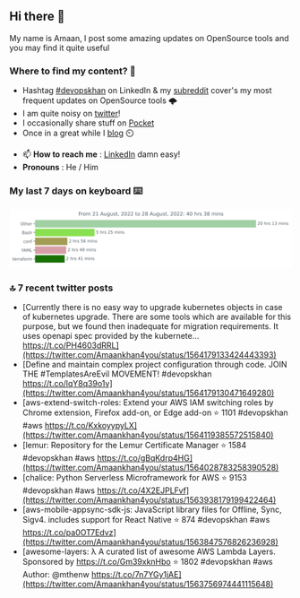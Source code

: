 <!--- [![Hits](https://hits.seeyoufarm.com/api/count/incr/badge.svg?url=https%3A%2F%2Fgithub.com%2Fakhan4u%2Fhit-counter&count_bg=%2379C83D&title_bg=%23555555&icon=&icon_color=%23E7E7E7&title=visits&edge_flat=false)](https://hits.seeyoufarm.com) --->

## Hi there 👋

My name is Amaan, I post some amazing updates on OpenSource tools and you may find it quite useful

### Where to find my content? 🤔

* Hashtag [#devopskhan](https://www.linkedin.com/feed/hashtag/devopskhan/) on LinkedIn & my [subreddit](https://www.reddit.com/r/devopskhan/) cover's my most frequent updates on OpenSource tools 🌩️
* I am quite noisy on [twitter](https://twitter.com/Amaankhan4you)!
* I occasionally share stuff on [Pocket](https://getpocket.com/@ej6g8d1dp2829A16a9Tf5d4T6bAMp3d8791rejDe86yem3bm4e14ex4fT4dluk29)
* Once in a great while I [blog](https://linuxparrot.com/) ⏲️


- 📫 **How to reach me** : [LinkedIn](https://www.linkedin.com/in/amaan-khan-linux-ninja) damn easy!
- **Pronouns** : He / Him

### My last 7 days on keyboard ⌨️

<img src="https://github.com/akhan4u/akhan4u/blob/main/images/stat.svg" alt="Amaan's Wakatime Activity!"/>

### 🔝 7 recent twitter posts
<!-- DEVDOJO:START -->
- [Currently there is no easy way to upgrade kubernetes objects in case of kubernetes upgrade. There are some tools which are available for this purpose, but we found then inadequate for migration requirements. It uses openapi spec provided by the kubernete… https://t.co/PH4603dRRL](https://twitter.com/Amaankhan4you/status/1564179133424443393)
- [Define and maintain complex project configuration through code. JOIN THE #TemplatesAreEvil MOVEMENT! #devopskhan https://t.co/lqY8q39o1v](https://twitter.com/Amaankhan4you/status/1564179130471649280)
- [aws-extend-switch-roles: Extend your AWS IAM switching roles by Chrome extension, Firefox add-on, or Edge add-on
⭐️ 1101
#devopskhan #aws
https://t.co/KxkoyypyLX](https://twitter.com/Amaankhan4you/status/1564119385572515840)
- [lemur: Repository for the Lemur Certificate Manager
⭐️ 1584
#devopskhan #aws
https://t.co/gBqKdrp4HG](https://twitter.com/Amaankhan4you/status/1564028783258390528)
- [chalice: Python Serverless Microframework for AWS
⭐️ 9153
#devopskhan #aws
https://t.co/4X2EJPLFvf](https://twitter.com/Amaankhan4you/status/1563938179199422464)
- [aws-mobile-appsync-sdk-js: JavaScript library files for Offline, Sync, Sigv4. includes support for React Native
⭐️ 874
#devopskhan #aws
https://t.co/pa0OT7Edvz](https://twitter.com/Amaankhan4you/status/1563847576826236928)
- [awesome-layers: λ A curated list of awesome AWS Lambda Layers. Sponsored by https://t.co/Gm39xknHbo
⭐️ 1802
#devopskhan #aws
Author: @mthenw
https://t.co/7n7YGy1jAE](https://twitter.com/Amaankhan4you/status/1563756974441115648)
<!-- DEVDOJO:END -->

<!-- ![Amaan's GitHub stats](https://github-readme-stats.vercel.app/api?username=akhan4u&count_private=true&show_icons=true&hide=contribs) -->
